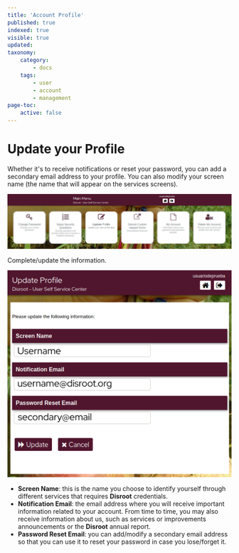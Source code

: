 ```yaml
---
title: 'Account Profile'
published: true
indexed: true
visible: true
updated:
taxonomy:
    category:
        - docs
    tags:
        - user
        - account
        - management
page-toc:
    active: false
---
```


# Update your Profile
Whether it's to receive notifications or reset your password, you can add a secondary email address to your profile. You can also modify your screen name (the name that will appear on the services screens).

![](dashboard_profile.png)

Complete/update the information.

![](../en/profile_update.png)

- **Screen Name**: this is the name you choose to identify yourself through different services that requires **Disroot** credentials.
- **Notification Email**: the email address where you will receive important information related to your account. From time to time, you may also receive information about us, such as services or improvements announcements or the **Disroot** annual report.
- **Password Reset Email**: you can add/modify a secondary email address so that you can use it to reset your password in case you lose/forget it.
